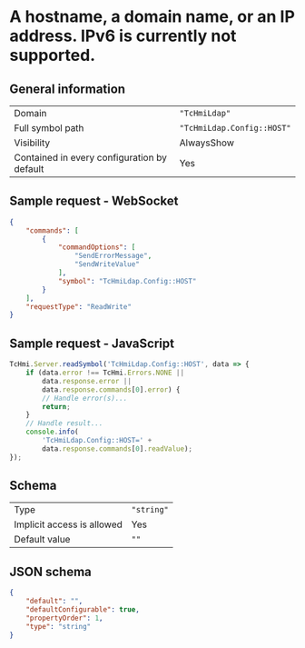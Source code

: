# A hostname, a domain name, or an IP address. IPv6 is currently not supported.

## General information

|  |  |
| - | - |
| Domain | `"TcHmiLdap"` |
| Full symbol path | `"TcHmiLdap.Config::HOST"` |
| Visibility | AlwaysShow |
| Contained in every configuration by default | Yes |

## Sample request - WebSocket

```json
{
    "commands": [
        {
            "commandOptions": [
                "SendErrorMessage",
                "SendWriteValue"
            ],
            "symbol": "TcHmiLdap.Config::HOST"
        }
    ],
    "requestType": "ReadWrite"
}
```

## Sample request - JavaScript

```javascript
TcHmi.Server.readSymbol('TcHmiLdap.Config::HOST', data => {
    if (data.error !== TcHmi.Errors.NONE ||
        data.response.error ||
        data.response.commands[0].error) {
        // Handle error(s)...
        return;
    }
    // Handle result...
    console.info(
        'TcHmiLdap.Config::HOST=' +
        data.response.commands[0].readValue);
});
```

## Schema

|  |  |
| - | - |
| Type | `"string"` |
| Implicit access is allowed | Yes |
| Default value | `""` |

## JSON schema

```json
{
    "default": "",
    "defaultConfigurable": true,
    "propertyOrder": 1,
    "type": "string"
}
```
